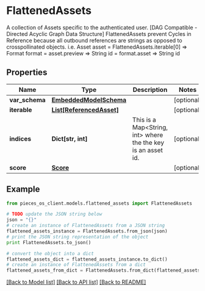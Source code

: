 # FlattenedAssets

A collection of Assets specific to the authenticated user. [DAG Compatible - Directed Acyclic Graph Data Structure]  FlattenedAssets prevent Cycles in Reference because all outbound references are strings as opposed to crosspollinated objects.  i.e. Asset asset = FlattenedAssets.iterable[0] => Format format = asset.preview => String id = format.asset => String id

## Properties
Name | Type | Description | Notes
------------ | ------------- | ------------- | -------------
**var_schema** | [**EmbeddedModelSchema**](EmbeddedModelSchema.md) |  | [optional] 
**iterable** | [**List[ReferencedAsset]**](ReferencedAsset.md) |  | [optional] 
**indices** | **Dict[str, int]** | This is a Map&lt;String, int&gt; where the the key is an asset id. | [optional] 
**score** | [**Score**](Score.md) |  | [optional] 

## Example

```python
from pieces_os_client.models.flattened_assets import FlattenedAssets

# TODO update the JSON string below
json = "{}"
# create an instance of FlattenedAssets from a JSON string
flattened_assets_instance = FlattenedAssets.from_json(json)
# print the JSON string representation of the object
print FlattenedAssets.to_json()

# convert the object into a dict
flattened_assets_dict = flattened_assets_instance.to_dict()
# create an instance of FlattenedAssets from a dict
flattened_assets_from_dict = FlattenedAssets.from_dict(flattened_assets_dict)
```
[[Back to Model list]](../README.md#documentation-for-models) [[Back to API list]](../README.md#documentation-for-api-endpoints) [[Back to README]](../README.md)


